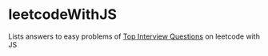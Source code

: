 # leetcodeWithJS
Lists answers to easy problems of [Top Interview Questions](https://leetcode.com/problem-list/top-interview-questions/?difficulty=EASY&page=1) on leetcode with JS
